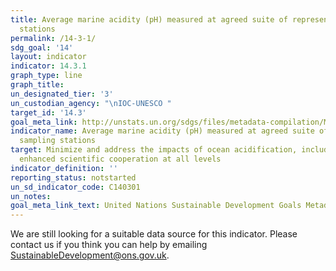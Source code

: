 ```yaml
---
title: Average marine acidity (pH) measured at agreed suite of representative sampling
  stations
permalink: /14-3-1/
sdg_goal: '14'
layout: indicator
indicator: 14.3.1
graph_type: line
graph_title:
un_designated_tier: '3'
un_custodian_agency: "\nIOC-UNESCO "
target_id: '14.3'
goal_meta_link: http://unstats.un.org/sdgs/files/metadata-compilation/Metadata-Goal-14.pdf
indicator_name: Average marine acidity (pH) measured at agreed suite of representative
  sampling stations
target: Minimize and address the impacts of ocean acidification, including through
  enhanced scientific cooperation at all levels
indicator_definition: ''
reporting_status: notstarted
un_sd_indicator_code: C140301
un_notes:
goal_meta_link_text: United Nations Sustainable Development Goals Metadata (pdf 288kB)
---
```


We are still looking for a suitable data source for this indicator. Please contact us if you think you can help by emailing <a href="mailto:SustainableDevelopment@ons.gov.uk">SustainableDevelopment@ons.gov.uk</a>.


